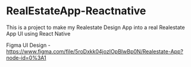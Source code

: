 # RealEstateApp-Reactnative
This is a project to make my Realestate Design App into a real Realestate App UI using React Native

Figma UI Design - https://www.figma.com/file/5roDxkk04jozIOpBIwBp0N/Realestate-App?node-id=0%3A1

